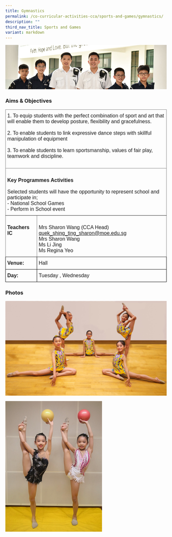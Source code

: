 ```yaml
---
title: Gymnastics
permalink: /co-curricular-activities-cca/sports-and-games/gymnastics/
description: ""
third_nav_title: Sports and Games
variant: markdown
---
```

![](/images/Website%20Banners%20Subpage/948x260%20masterhead%20-%20Co%20Curricular%20Activities4.jpg)

### Aims &amp; Objectives

<style type="text/css">
.tg  {border-collapse:collapse;border-spacing:0;}
.tg td{border-color:black;border-style:solid;border-width:1px;font-family:Arial, sans-serif;font-size:16px;
  overflow:hidden;padding:10px 5px;word-break:normal;}
.tg th{border-color:black;border-style:solid;border-width:1px;font-family:Arial, sans-serif;font-size:16px;
  font-weight:normal;overflow:hidden;padding:10px 5px;word-break:normal;}
.tg .tg-0pky{border-color:inherit;text-align:left;vertical-align:top}
</style>
<table class="tg">
<thead>
  <tr>
    <th class="tg-0pky" colspan="2"><span style="font-weight:bold">       </span>
			<span style="font-weight:normal">1. </span>To equip students with the perfect combination of sport and art that will enable them to develop posture, flexibility and gracefulness. <br><br>
			<span style="font-weight:normal">2. </span>To enable students to link expressive dance steps with skillful manipulation of equipment<br><br>
			<span style="font-weight:normal">3. </span>To enable students to learn sportsmanship, values of fair play, teamwork and discipline.<br><br>
		</th>
  </tr>
</thead>
<tbody>
  <tr>
    <td class="tg-0pky" colspan="2"><br><span style="font-weight:bold">Key Programmes Activities</span><br><br><span style="font-weight:400;font-style:normal">Selected students will have the opportunity to represent school and participate in;</span><br>
			<span style="font-weight:400;font-style:normal"> - </span>National School Games <br>
			- Perform in School event<br>
		</td>
  </tr>
  <tr>
    <td class="tg-0pky"><br><span style="font-weight:bold">Teachers IC</span></td>
    <td class="tg-0pky"><br><span style="font-weight:normal">Mrs Sharon Wang  (CCA Head) </span><a href="mailto:quek_shing_ting_sharon@moe.edu.sg" target="_blank" rel="noopener noreferrer"><span style="font-weight:400">quek_shing_ting_sharon@moe.edu.sg</span></a>
			<br><span style="font-weight:normal">Mrs Sharon Wang
</span><br><span style="font-weight:normal">Ms Li Jing
</span><br><span style="font-weight:normal">Ms Regina Yeo
</span></td>
  </tr>
		
	
  <tr>
    <td class="tg-0lax"><span style="font-weight:bold;font-style:normal">Venue:</span></td>
    <td class="tg-0lax">Hall</td>
		</tr>
		
  <tr>
    <td class="tg-0lax"><span style="font-weight:bold;font-style:normal">Day:</span></td>
    <td class="tg-0lax">Tuesday , Wednesday </td>
		</tr>
</tbody>
</table>


### Photos

![](/images/Rgym1.jpg)

<img src="/images/Rgym.jpg" style="width:60%">